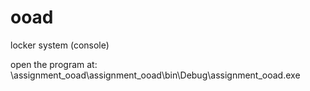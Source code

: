 # ooad
locker system (console)

open the program at: \assignment_ooad\assignment_ooad\bin\Debug\assignment_ooad.exe
